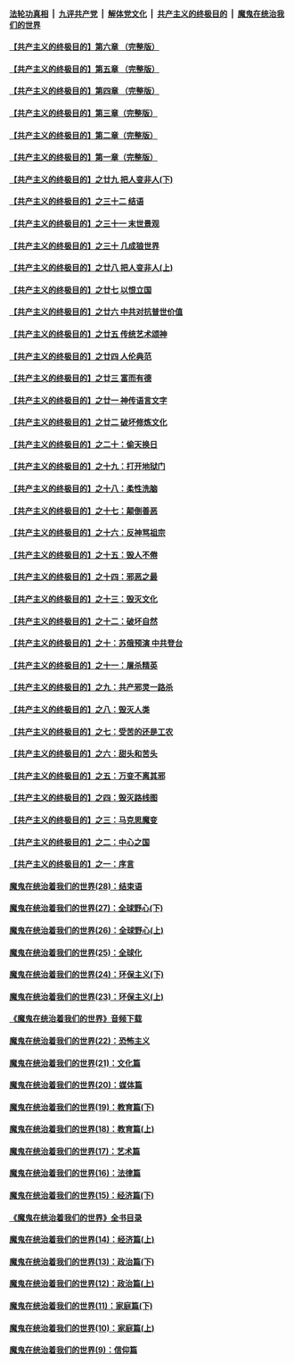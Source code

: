 ####  [法轮功真相](../../../../basic/blob/master/README.md?t=05160931) &nbsp;|&nbsp; [九评共产党](../../../../9ping.md/blob/master/README.md?t=05160931) &nbsp;|&nbsp; [解体党文化](../../../../jtdwh.md/blob/master/README.md?t=05160931)  &nbsp;|&nbsp; [共产主义的终极目的](../../../../gczydzjmd.md/blob/master/README.md?t=05160931) &nbsp;|&nbsp; [魔鬼在统治我们的世界](../../../../mgztzwmdsj.md/blob/master/README.md?t=05160931) 

#### [【共产主义的终极目的】第六章 （完整版）](../pages/nsc422/n11428913.md?t=05160931) 

#### [【共产主义的终极目的】第五章 （完整版）](../pages/nsc422/n11428912.md?t=05160931) 

#### [【共产主义的终极目的】第四章 （完整版）](../pages/nsc422/n11428907.md?t=05160931) 

#### [【共产主义的终极目的】第三章（完整版）](../pages/nsc422/n11428848.md?t=05160931) 

#### [【共产主义的终极目的】第二章（完整版）](../pages/nsc422/n11428831.md?t=05160931) 

#### [【共产主义的终极目的】第一章（完整版）](../pages/nsc422/n11417651.md?t=05160931) 

#### [【共产主义的终极目的】之廿九 把人变非人(下)](../pages/nsc422/n11344140.md?t=05160931) 

#### [【共产主义的终极目的】之三十二 结语](../pages/nsc422/n11360535.md?t=05160931) 

#### [【共产主义的终极目的】之三十一 末世景观](../pages/nsc422/n11351129.md?t=05160931) 

#### [【共产主义的终极目的】之三十 几成狼世界](../pages/nsc422/n11348280.md?t=05160931) 

#### [【共产主义的终极目的】之廿八 把人变非人(上)](../pages/nsc422/n11340492.md?t=05160931) 

#### [【共产主义的终极目的】之廿七 以恨立国](../pages/nsc422/n11336944.md?t=05160931) 

#### [【共产主义的终极目的】之廿六 中共对抗普世价值](../pages/nsc422/n11324785.md?t=05160931) 

#### [【共产主义的终极目的】之廿五 传统艺术颂神](../pages/nsc422/n11296396.md?t=05160931) 

#### [【共产主义的终极目的】之廿四 人伦典范](../pages/nsc422/n11296397.md?t=05160931) 

#### [【共产主义的终极目的】之廿三 富而有德](../pages/nsc422/n11283598.md?t=05160931) 

#### [【共产主义的终极目的】之廿一 神传语言文字](../pages/nsc422/n11263265.md?t=05160931) 

#### [【共产主义的终极目的】之廿二 破坏修炼文化](../pages/nsc422/n11245728.md?t=05160931) 

#### [【共产主义的终极目的】之二十：偷天换日](../pages/nsc422/n11238846.md?t=05160931) 

#### [【共产主义的终极目的】之十九：打开地狱门](../pages/nsc422/n11206376.md?t=05160931) 

#### [【共产主义的终极目的】之十八：柔性洗脑](../pages/nsc422/n11199994.md?t=05160931) 

#### [【共产主义的终极目的】之十七：颠倒善恶](../pages/nsc422/n11179782.md?t=05160931) 

#### [【共产主义的终极目的】之十六：反神骂祖宗](../pages/nsc422/n11166798.md?t=05160931) 

#### [【共产主义的终极目的】之十五：毁人不倦](../pages/nsc422/n11166792.md?t=05160931) 

#### [【共产主义的终极目的】之十四：邪恶之最](../pages/nsc422/n11150249.md?t=05160931) 

#### [【共产主义的终极目的】之十三：毁灭文化](../pages/nsc422/n11135227.md?t=05160931) 

#### [【共产主义的终极目的】之十二：破坏自然](../pages/nsc422/n11135214.md?t=05160931) 

#### [【共产主义的终极目的】之十：苏俄预演 中共登台](../pages/nsc422/n11118424.md?t=05160931) 

#### [【共产主义的终极目的】之十一：屠杀精英](../pages/nsc422/n11118442.md?t=05160931) 

#### [【共产主义的终极目的】之九：共产邪灵一路杀](../pages/nsc422/n11114139.md?t=05160931) 

#### [【共产主义的终极目的】之八：毁灭人类](../pages/nsc422/n11108503.md?t=05160931) 

#### [【共产主义的终极目的】之七：受苦的还是工农](../pages/nsc422/n11101809.md?t=05160931) 

#### [【共产主义的终极目的】之六：甜头和苦头](../pages/nsc422/n11096971.md?t=05160931) 

#### [【共产主义的终极目的】之五：万变不离其邪](../pages/nsc422/n11091285.md?t=05160931) 

#### [【共产主义的终极目的】之四：毁灭路线图](../pages/nsc422/n11086284.md?t=05160931) 

#### [【共产主义的终极目的】之三：马克思魔变](../pages/nsc422/n11061941.md?t=05160931) 

#### [【共产主义的终极目的】之二：中心之国](../pages/nsc422/n11047728.md?t=05160931) 

#### [【共产主义的终极目的】之一：序言](../pages/nsc422/n11086077.md?t=05160931) 

#### [魔鬼在统治着我们的世界(28)：结束语](../pages/nsc422/n10936246.md?t=05160931) 

#### [魔鬼在统治着我们的世界(27)：全球野心(下)](../pages/nsc422/n10928319.md?t=05160931) 

#### [魔鬼在统治着我们的世界(26)：全球野心(上)](../pages/nsc422/n10900318.md?t=05160931) 

#### [魔鬼在统治着我们的世界(25)：全球化](../pages/nsc422/n10788205.md?t=05160931) 

#### [魔鬼在统治着我们的世界(24)：环保主义(下)](../pages/nsc422/n10695307.md?t=05160931) 

#### [魔鬼在统治着我们的世界(23)：环保主义(上)](../pages/nsc422/n10688613.md?t=05160931) 

#### [《魔鬼在统治着我们的世界》音频下载](../pages/nsc422/n10635553.md?t=05160931) 

#### [魔鬼在统治着我们的世界(22)：恐怖主义](../pages/nsc422/n10614727.md?t=05160931) 

#### [魔鬼在统治着我们的世界(21)：文化篇](../pages/nsc422/n10597706.md?t=05160931) 

#### [魔鬼在统治着我们的世界(20)：媒体篇](../pages/nsc422/n10586579.md?t=05160931) 

#### [魔鬼在统治着我们的世界(19)：教育篇(下)](../pages/nsc422/n10564808.md?t=05160931) 

#### [魔鬼在统治着我们的世界(18)：教育篇(上)](../pages/nsc422/n10526970.md?t=05160931) 

#### [魔鬼在统治着我们的世界(17)：艺术篇](../pages/nsc422/n10499093.md?t=05160931) 

#### [魔鬼在统治着我们的世界(16)：法律篇](../pages/nsc422/n10485969.md?t=05160931) 

#### [魔鬼在统治着我们的世界(15)：经济篇(下)](../pages/nsc422/n10469975.md?t=05160931) 

#### [《魔鬼在统治着我们的世界》全书目录](../pages/nsc422/n10464261.md?t=05160931) 

#### [魔鬼在统治着我们的世界(14)：经济篇(上)](../pages/nsc422/n10457370.md?t=05160931) 

#### [魔鬼在统治着我们的世界(13)：政治篇(下)](../pages/nsc422/n10448270.md?t=05160931) 

#### [魔鬼在统治着我们的世界(12)：政治篇(上)](../pages/nsc422/n10444576.md?t=05160931) 

#### [魔鬼在统治着我们的世界(11)：家庭篇(下)](../pages/nsc422/n10440961.md?t=05160931) 

#### [魔鬼在统治着我们的世界(10)：家庭篇(上)](../pages/nsc422/n10435448.md?t=05160931) 

#### [魔鬼在统治着我们的世界(9)：信仰篇](../pages/nsc422/n10432159.md?t=05160931) 

